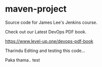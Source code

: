 # maven-project
Source code for James Lee's Jenkins course.

Check out our Latest DevOps PDF book.

https://www.level-up.one/devops-pdf-book

Tharindu Editing and testing this code...

Paka thama..
test
